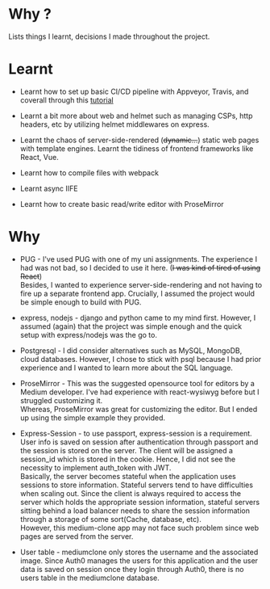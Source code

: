 # Why ?
Lists things I learnt, decisions I made throughout the project.

# Learnt

- Learnt how to set up basic CI/CD pipeline with Appveyor, Travis, and coverall through this [tutorial](https://www.smashingmagazine.com/2020/04/express-api-backend-project-postgresql/#top)

- Learnt a bit more about web and helmet such as managing CSPs, http headers, etc by utilizing helmet middlewares on express.

- Learnt the chaos of server-side-rendered (~~dynamic...~~) static web pages with template engines. Learnt the tidiness of frontend frameworks like React, Vue.

- Learnt how to compile files with webpack

- Learnt async IIFE 

- Learnt how to create basic read/write editor with ProseMirror

# Why

- PUG - I've used PUG with one of my uni assignments. The experience I had was not bad, so I decided to use it here. (~~I was kind of tired of using React~~) <br>Besides, I wanted to experience server-side-rendering and not having to fire up a separate frontend app. Crucially, I assumed the project would be simple enough to build with PUG.

- express, nodejs - django and python came to my mind first. However, I assumed (again) that the project was simple enough and the quick setup with express/nodejs was the go to.

- Postgresql - I did consider alternatives such as MySQL, MongoDB, cloud databases. However, I chose to stick with psql because I had prior experience and I wanted to learn more about the SQL language.

- ProseMirror - This was the suggested opensource tool for editors by a Medium developer. I've had experience with react-wysiwyg before but I struggled customizing it. <br>Whereas, ProseMirror was great for customizing the editor. But I ended up using the simple example they provided. 

- Express-Session - to use passport, express-session is a requirement. User info is saved on session after authentication through passport and the session is stored on the server. The client will be assigned a session_id which is stored in the cookie. Hence, I did not see the necessity to implement auth_token with JWT. <br>Basically, the server becomes stateful when the application uses sessions to store information. Stateful servers tend to have difficulties when scaling out. Since the client is always required to access the server which holds the appropriate session information, stateful servers sitting behind a load balancer needs to share the session information through a storage of some sort(Cache, database, etc).
<br>However, this medium-clone app may not face such problem since web pages are served from the server.

- User table - mediumclone only stores the username and the associated image.  Since Auth0 manages the users for this application and the user data is saved on session once they login through Auth0, there is no users table in the mediumclone database.